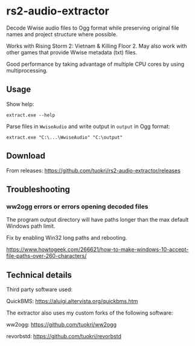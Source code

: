# rs2-audio-extractor

Decode Wwise audio files to Ogg format
while preserving original file names and project structure
where possible.

Works with Rising Storm 2: Vietnam & Killing Floor 2. May also work with other games that provide Wwise metadata (txt) files.

Good performance by taking advantage of multiple CPU cores
by using multiprocessing.

## Usage

Show help:

`extract.exe --help`

Parse files in `WwiseAudio` and write output in `output` in Ogg format:

`extract.exe "C:\...\WwiseAudio" "C:\output"`

## Download

From releases: https://github.com/tuokri/rs2-audio-extractor/releases

## Troubleshooting 

### ww2ogg errors or errors opening decoded files

The program output directory will have paths longer than the max default Windows path limit. 

Fix by enabling Win32 long paths and rebooting.

https://www.howtogeek.com/266621/how-to-make-windows-10-accept-file-paths-over-260-characters/

## Technical details

Third party software used:

QuickBMS: https://aluigi.altervista.org/quickbms.htm

The extractor also uses my custom forks of the following software:

ww2ogg: https://github.com/tuokri/ww2ogg

revorbstd: https://github.com/tuokri/revorbstd
